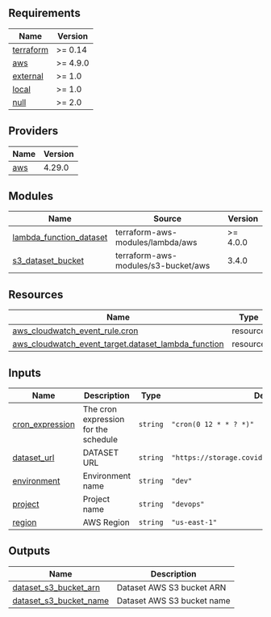 <!-- BEGIN_TF_DOCS -->
## Requirements

| Name | Version |
|------|---------|
| <a name="requirement_terraform"></a> [terraform](#requirement\_terraform) | >= 0.14 |
| <a name="requirement_aws"></a> [aws](#requirement\_aws) | >= 4.9.0 |
| <a name="requirement_external"></a> [external](#requirement\_external) | >= 1.0 |
| <a name="requirement_local"></a> [local](#requirement\_local) | >= 1.0 |
| <a name="requirement_null"></a> [null](#requirement\_null) | >= 2.0 |

## Providers

| Name | Version |
|------|---------|
| <a name="provider_aws"></a> [aws](#provider\_aws) | 4.29.0 |

## Modules

| Name | Source | Version |
|------|--------|---------|
| <a name="module_lambda_function_dataset"></a> [lambda\_function\_dataset](#module\_lambda\_function\_dataset) | terraform-aws-modules/lambda/aws | >= 4.0.0 |
| <a name="module_s3_dataset_bucket"></a> [s3\_dataset\_bucket](#module\_s3\_dataset\_bucket) | terraform-aws-modules/s3-bucket/aws | 3.4.0 |

## Resources

| Name | Type |
|------|------|
| [aws_cloudwatch_event_rule.cron](https://registry.terraform.io/providers/hashicorp/aws/latest/docs/resources/cloudwatch_event_rule) | resource |
| [aws_cloudwatch_event_target.dataset_lambda_function](https://registry.terraform.io/providers/hashicorp/aws/latest/docs/resources/cloudwatch_event_target) | resource |

## Inputs

| Name | Description | Type | Default | Required |
|------|-------------|------|---------|:--------:|
| <a name="input_cron_expression"></a> [cron\_expression](#input\_cron\_expression) | The cron expression for the schedule | `string` | `"cron(0 12 * * ? *)"` | no |
| <a name="input_dataset_url"></a> [dataset\_url](#input\_dataset\_url) | DATASET URL | `string` | `"https://storage.covid19datahub.io/level/1.csv"` | no |
| <a name="input_environment"></a> [environment](#input\_environment) | Environment name | `string` | `"dev"` | no |
| <a name="input_project"></a> [project](#input\_project) | Project name | `string` | `"devops"` | no |
| <a name="input_region"></a> [region](#input\_region) | AWS Region | `string` | `"us-east-1"` | no |

## Outputs

| Name | Description |
|------|-------------|
| <a name="output_dataset_s3_bucket_arn"></a> [dataset\_s3\_bucket\_arn](#output\_dataset\_s3\_bucket\_arn) | Dataset AWS S3 bucket ARN |
| <a name="output_dataset_s3_bucket_name"></a> [dataset\_s3\_bucket\_name](#output\_dataset\_s3\_bucket\_name) | Dataset AWS S3 bucket name |
<!-- END_TF_DOCS -->